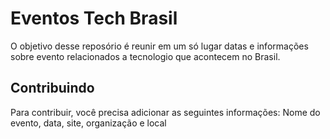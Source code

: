 # Eventos Tech Brasil
O objetivo desse reposório é reunir em um só lugar datas e informações sobre evento relacionados a tecnologio que acontecem no Brasil.

## Contribuindo
Para contribuir, você precisa adicionar as seguintes informações: Nome do evento, data, site, organização e local
